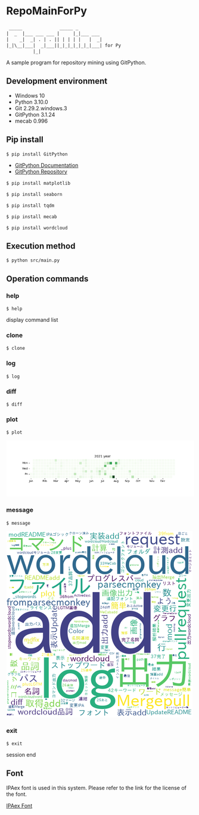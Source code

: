 # RepoMainForPy
```
 _____              _____ _                   
|  _  |___ ___ ___ |     |_|___ ___           
|    _|  _| . | . || | | | |   |  _|          
|_|\__|___|  _|___||_|_|_|_|_|_|___| for Py 
          |_|                                 
```
A sample program for repository mining using GitPython.

## Development environment
- Windows 10
- Python 3.10.0
- Git 2.29.2.windows.3
- GitPython 3.1.24
- mecab 0.996

## Pip install
```
$ pip install GitPython
```
- [GitPython Documentation](https://gitpython.readthedocs.io/en/stable/index.html)
- [GitPython Repository](https://github.com/gitpython-developers/GitPython)

```
$ pip install matplotlib
```

```
$ pip install seaborn
```

```
$ pip install tqdm
```

```
$ pip install mecab
```

```
$ pip install wordcloud
```

## Execution method
```
$ python src/main.py
```

## Operation commands

### help
```
$ help
```
display command list

### clone
```
$ clone
```

### log
```
$ log
```

### diff
```
$ diff
```

### plot
```
$ plot
```
![sample_plot.png](https://github.com/parsecmonkey/RepoMainForPy/blob/main/pic/sample_plot.png "sample_plot.png")

### message
```
$ message
```
![sample_message.png](https://github.com/parsecmonkey/RepoMainForPy/blob/main/pic/sample_message.png "sample_message.png")

### exit
```
$ exit
```
session end


## Font
IPAex font is used in this system. Please refer to the link for the license of the font.

[IPAex Font](IPAhttps://moji.or.jp/ipafont/ipaex00401/)